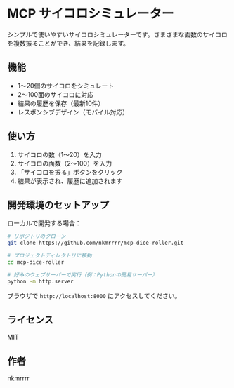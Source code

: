 # MCP サイコロシミュレーター

シンプルで使いやすいサイコロシミュレーターです。さまざまな面数のサイコロを複数振ることができ、結果を記録します。

## 機能

- 1〜20個のサイコロをシミュレート
- 2〜100面のサイコロに対応
- 結果の履歴を保存（最新10件）
- レスポンシブデザイン（モバイル対応）

## 使い方

1. サイコロの数（1〜20）を入力
2. サイコロの面数（2〜100）を入力
3. 「サイコロを振る」ボタンをクリック
4. 結果が表示され、履歴に追加されます

## 開発環境のセットアップ

ローカルで開発する場合：

```bash
# リポジトリのクローン
git clone https://github.com/nkmrrrr/mcp-dice-roller.git

# プロジェクトディレクトリに移動
cd mcp-dice-roller

# 好みのウェブサーバーで実行（例：Pythonの簡易サーバー）
python -m http.server
```

ブラウザで `http://localhost:8000` にアクセスしてください。

## ライセンス

MIT

## 作者

nkmrrrr
